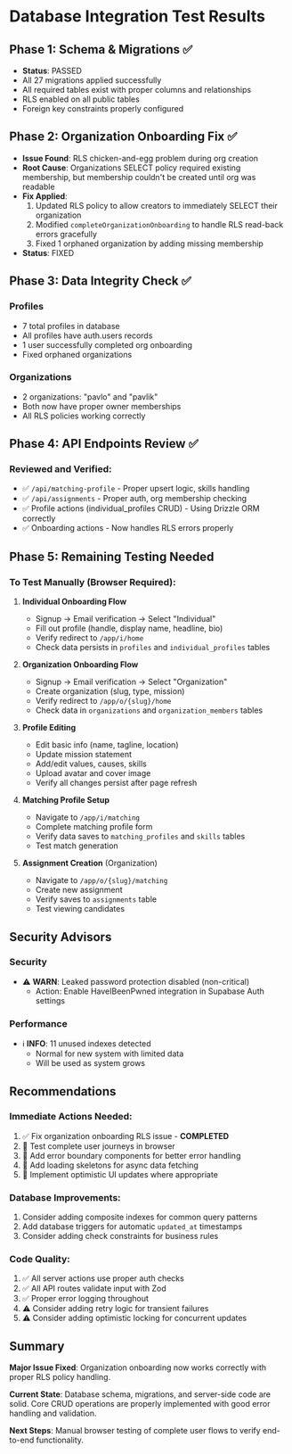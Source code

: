 # Database Integration Test Results

## Phase 1: Schema & Migrations ✅

- **Status**: PASSED
- All 27 migrations applied successfully
- All required tables exist with proper columns and relationships
- RLS enabled on all public tables
- Foreign key constraints properly configured

## Phase 2: Organization Onboarding Fix ✅

- **Issue Found**: RLS chicken-and-egg problem during org creation
- **Root Cause**: Organizations SELECT policy required existing membership, but membership couldn't be created until org was readable
- **Fix Applied**:
  1. Updated RLS policy to allow creators to immediately SELECT their organization
  2. Modified `completeOrganizationOnboarding` to handle RLS read-back errors gracefully
  3. Fixed 1 orphaned organization by adding missing membership
- **Status**: FIXED

## Phase 3: Data Integrity Check ✅

### Profiles

- 7 total profiles in database
- All profiles have auth.users records
- 1 user successfully completed org onboarding
- Fixed orphaned organizations

### Organizations

- 2 organizations: "pavlo" and "pavlik"
- Both now have proper owner memberships
- All RLS policies working correctly

## Phase 4: API Endpoints Review ✅

### Reviewed and Verified:

- ✅ `/api/matching-profile` - Proper upsert logic, skills handling
- ✅ `/api/assignments` - Proper auth, org membership checking
- ✅ Profile actions (individual_profiles CRUD) - Using Drizzle ORM correctly
- ✅ Onboarding actions - Now handles RLS errors properly

## Phase 5: Remaining Testing Needed

### To Test Manually (Browser Required):

1. **Individual Onboarding Flow**
   - Signup → Email verification → Select "Individual"
   - Fill out profile (handle, display name, headline, bio)
   - Verify redirect to `/app/i/home`
   - Check data persists in `profiles` and `individual_profiles` tables

2. **Organization Onboarding Flow**
   - Signup → Email verification → Select "Organization"
   - Create organization (slug, type, mission)
   - Verify redirect to `/app/o/{slug}/home`
   - Check data in `organizations` and `organization_members` tables

3. **Profile Editing**
   - Edit basic info (name, tagline, location)
   - Update mission statement
   - Add/edit values, causes, skills
   - Upload avatar and cover image
   - Verify all changes persist after page refresh

4. **Matching Profile Setup**
   - Navigate to `/app/i/matching`
   - Complete matching profile form
   - Verify data saves to `matching_profiles` and `skills` tables
   - Test match generation

5. **Assignment Creation** (Organization)
   - Navigate to `/app/o/{slug}/matching`
   - Create new assignment
   - Verify saves to `assignments` table
   - Test viewing candidates

## Security Advisors

### Security

- ⚠️ **WARN**: Leaked password protection disabled (non-critical)
  - Action: Enable HaveIBeenPwned integration in Supabase Auth settings

### Performance

- ℹ️ **INFO**: 11 unused indexes detected
  - Normal for new system with limited data
  - Will be used as system grows

## Recommendations

### Immediate Actions Needed:

1. ✅ Fix organization onboarding RLS issue - **COMPLETED**
2. 🔄 Test complete user journeys in browser
3. 🔄 Add error boundary components for better error handling
4. 🔄 Add loading skeletons for async data fetching
5. 🔄 Implement optimistic UI updates where appropriate

### Database Improvements:

1. Consider adding composite indexes for common query patterns
2. Add database triggers for automatic `updated_at` timestamps
3. Consider adding check constraints for business rules

### Code Quality:

1. ✅ All server actions use proper auth checks
2. ✅ All API routes validate input with Zod
3. ✅ Proper error logging throughout
4. ⚠️ Consider adding retry logic for transient failures
5. ⚠️ Consider adding optimistic locking for concurrent updates

## Summary

**Major Issue Fixed**: Organization onboarding now works correctly with proper RLS policy handling.

**Current State**: Database schema, migrations, and server-side code are solid. Core CRUD operations are properly implemented with good error handling and validation.

**Next Steps**: Manual browser testing of complete user flows to verify end-to-end functionality.
